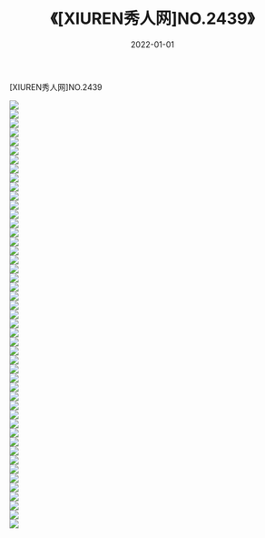 ﻿---
layout: post
title:  《[XIUREN秀人网]NO.2439》
date:   2022-01-01
img: http://pic.660000.xyz/1:/秀人网/秀人网第03部分/[XIUREN秀人网]NO.2439/000.jpg
categories: [美女, 清纯, 唯美]
---

[XIUREN秀人网]NO.2439

 ![](http://pic.660000.xyz/1:/秀人网/秀人网第03部分/[XIUREN秀人网]NO.2439/001.jpg) <br>![](http://pic.660000.xyz/1:/秀人网/秀人网第03部分/[XIUREN秀人网]NO.2439/002.jpg) <br>![](http://pic.660000.xyz/1:/秀人网/秀人网第03部分/[XIUREN秀人网]NO.2439/003.jpg) <br>![](http://pic.660000.xyz/1:/秀人网/秀人网第03部分/[XIUREN秀人网]NO.2439/004.jpg) <br>![](http://pic.660000.xyz/1:/秀人网/秀人网第03部分/[XIUREN秀人网]NO.2439/005.jpg) <br>![](http://pic.660000.xyz/1:/秀人网/秀人网第03部分/[XIUREN秀人网]NO.2439/006.jpg) <br>![](http://pic.660000.xyz/1:/秀人网/秀人网第03部分/[XIUREN秀人网]NO.2439/007.jpg) <br>![](http://pic.660000.xyz/1:/秀人网/秀人网第03部分/[XIUREN秀人网]NO.2439/008.jpg) <br>![](http://pic.660000.xyz/1:/秀人网/秀人网第03部分/[XIUREN秀人网]NO.2439/009.jpg) <br>![](http://pic.660000.xyz/1:/秀人网/秀人网第03部分/[XIUREN秀人网]NO.2439/010.jpg) <br>![](http://pic.660000.xyz/1:/秀人网/秀人网第03部分/[XIUREN秀人网]NO.2439/011.jpg) <br>![](http://pic.660000.xyz/1:/秀人网/秀人网第03部分/[XIUREN秀人网]NO.2439/012.jpg) <br>![](http://pic.660000.xyz/1:/秀人网/秀人网第03部分/[XIUREN秀人网]NO.2439/013.jpg) <br>![](http://pic.660000.xyz/1:/秀人网/秀人网第03部分/[XIUREN秀人网]NO.2439/014.jpg) <br>![](http://pic.660000.xyz/1:/秀人网/秀人网第03部分/[XIUREN秀人网]NO.2439/015.jpg) <br>![](http://pic.660000.xyz/1:/秀人网/秀人网第03部分/[XIUREN秀人网]NO.2439/016.jpg) <br>![](http://pic.660000.xyz/1:/秀人网/秀人网第03部分/[XIUREN秀人网]NO.2439/017.jpg) <br>![](http://pic.660000.xyz/1:/秀人网/秀人网第03部分/[XIUREN秀人网]NO.2439/018.jpg) <br>![](http://pic.660000.xyz/1:/秀人网/秀人网第03部分/[XIUREN秀人网]NO.2439/019.jpg) <br>![](http://pic.660000.xyz/1:/秀人网/秀人网第03部分/[XIUREN秀人网]NO.2439/020.jpg) <br>![](http://pic.660000.xyz/1:/秀人网/秀人网第03部分/[XIUREN秀人网]NO.2439/021.jpg) <br>![](http://pic.660000.xyz/1:/秀人网/秀人网第03部分/[XIUREN秀人网]NO.2439/022.jpg) <br>![](http://pic.660000.xyz/1:/秀人网/秀人网第03部分/[XIUREN秀人网]NO.2439/023.jpg) <br>![](http://pic.660000.xyz/1:/秀人网/秀人网第03部分/[XIUREN秀人网]NO.2439/024.jpg) <br>![](http://pic.660000.xyz/1:/秀人网/秀人网第03部分/[XIUREN秀人网]NO.2439/025.jpg) <br>![](http://pic.660000.xyz/1:/秀人网/秀人网第03部分/[XIUREN秀人网]NO.2439/026.jpg) <br>![](http://pic.660000.xyz/1:/秀人网/秀人网第03部分/[XIUREN秀人网]NO.2439/027.jpg) <br>![](http://pic.660000.xyz/1:/秀人网/秀人网第03部分/[XIUREN秀人网]NO.2439/028.jpg) <br>![](http://pic.660000.xyz/1:/秀人网/秀人网第03部分/[XIUREN秀人网]NO.2439/029.jpg) <br>![](http://pic.660000.xyz/1:/秀人网/秀人网第03部分/[XIUREN秀人网]NO.2439/030.jpg) <br>![](http://pic.660000.xyz/1:/秀人网/秀人网第03部分/[XIUREN秀人网]NO.2439/031.jpg) <br>![](http://pic.660000.xyz/1:/秀人网/秀人网第03部分/[XIUREN秀人网]NO.2439/032.jpg) <br>![](http://pic.660000.xyz/1:/秀人网/秀人网第03部分/[XIUREN秀人网]NO.2439/033.jpg) <br>![](http://pic.660000.xyz/1:/秀人网/秀人网第03部分/[XIUREN秀人网]NO.2439/034.jpg) <br>![](http://pic.660000.xyz/1:/秀人网/秀人网第03部分/[XIUREN秀人网]NO.2439/035.jpg) <br>![](http://pic.660000.xyz/1:/秀人网/秀人网第03部分/[XIUREN秀人网]NO.2439/036.jpg) <br>![](http://pic.660000.xyz/1:/秀人网/秀人网第03部分/[XIUREN秀人网]NO.2439/037.jpg) <br>![](http://pic.660000.xyz/1:/秀人网/秀人网第03部分/[XIUREN秀人网]NO.2439/038.jpg) <br>![](http://pic.660000.xyz/1:/秀人网/秀人网第03部分/[XIUREN秀人网]NO.2439/039.jpg) <br>![](http://pic.660000.xyz/1:/秀人网/秀人网第03部分/[XIUREN秀人网]NO.2439/040.jpg) <br>![](http://pic.660000.xyz/1:/秀人网/秀人网第03部分/[XIUREN秀人网]NO.2439/041.jpg) <br>![](http://pic.660000.xyz/1:/秀人网/秀人网第03部分/[XIUREN秀人网]NO.2439/042.jpg) <br>![](http://pic.660000.xyz/1:/秀人网/秀人网第03部分/[XIUREN秀人网]NO.2439/043.jpg) <br>![](http://pic.660000.xyz/1:/秀人网/秀人网第03部分/[XIUREN秀人网]NO.2439/044.jpg) <br>![](http://pic.660000.xyz/1:/秀人网/秀人网第03部分/[XIUREN秀人网]NO.2439/045.jpg) <br>![](http://pic.660000.xyz/1:/秀人网/秀人网第03部分/[XIUREN秀人网]NO.2439/046.jpg) <br>![](http://pic.660000.xyz/1:/秀人网/秀人网第03部分/[XIUREN秀人网]NO.2439/047.jpg) <br>